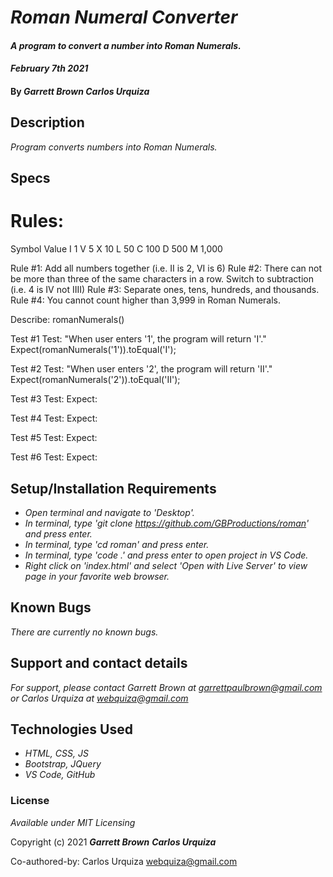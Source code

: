 # _Roman Numeral Converter_

#### _A program to convert a number into Roman Numerals._
#### _February 7th 2021_

#### By _**Garrett Brown** **Carlos Urquiza**_

## Description

_Program converts numbers into Roman Numerals._

## Specs

# Rules:

Symbol  Value
I       1
V       5
X       10
L       50
C       100
D       500
M       1,000

Rule #1: Add all numbers together (i.e. II is 2, VI is 6)
Rule #2: There can not be more than three of the same characters in a row. Switch to subtraction (i.e. 4 is IV not IIII)
Rule #3: Separate ones, tens, hundreds, and thousands.
Rule #4: You cannot count higher than 3,999 in Roman Numerals.


Describe: romanNumerals()

Test #1
Test: "When user enters '1', the program will return 'I'."
Expect(romanNumerals('1')).toEqual('I');

Test #2
Test: "When user enters '2', the program will return 'II'."
Expect(romanNumerals('2')).toEqual('II');

Test #3
Test: 
Expect:

Test #4
Test: 
Expect: 

Test #5
Test:
Expect:

Test #6
Test:
Expect:



## Setup/Installation Requirements


* _Open terminal and navigate to 'Desktop'._
* _In terminal, type 'git clone https://github.com/GBProductions/roman' and press enter._
* _In terminal, type 'cd roman' and press enter._
* _In terminal, type 'code .' and press enter to open project in VS Code._
* _Right click on 'index.html' and select 'Open with Live Server' to view page in your favorite web browser._


## Known Bugs

_There are currently no known bugs._

## Support and contact details

_For support, please contact Garrett Brown at <garrettpaulbrown@gmail.com> or Carlos Urquiza at <webquiza@gmail.com>_

## Technologies Used

* _HTML, CSS, JS_
* _Bootstrap, JQuery_
* _VS Code, GitHub_

### License

*Available under MIT Licensing*

Copyright (c) 2021 **_Garrett Brown_** **_Carlos Urquiza_**

Co-authored-by: Carlos Urquiza <webquiza@gmail.com>